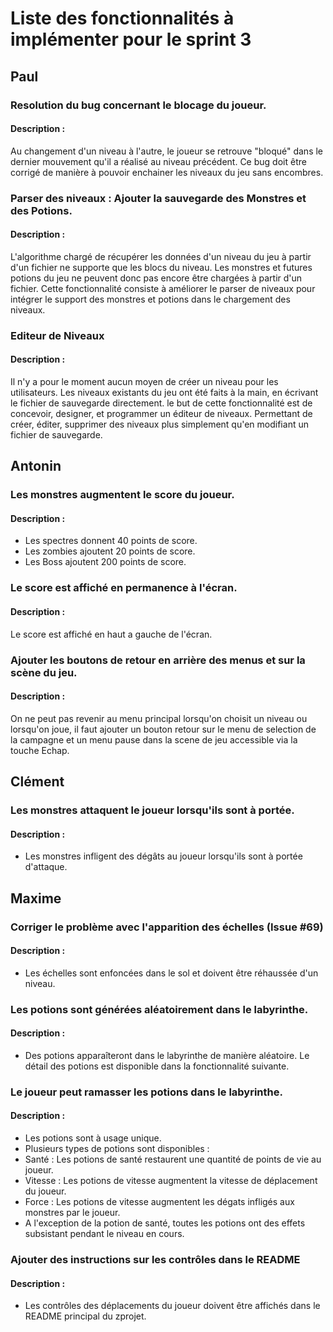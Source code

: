 # Liste des fonctionnalités à implémenter pour le sprint 3

## Paul
### Resolution du bug concernant le blocage du joueur.
#### Description :
Au changement d'un niveau à l'autre, le joueur se retrouve "bloqué" dans le
dernier mouvement qu'il a réalisé au niveau précédent.
Ce bug doit être corrigé de manière à pouvoir enchainer les niveaux du jeu sans encombres.

### Parser des niveaux : Ajouter la sauvegarde des Monstres et des Potions.
#### Description :
L'algorithme chargé de récupérer les données d'un niveau du jeu à partir d'un fichier
ne supporte que les blocs du niveau. Les monstres et futures potions du jeu ne peuvent
donc pas encore être chargées à partir d'un fichier.
Cette fonctionnalité consiste à améliorer le parser de niveaux pour intégrer le support
des monstres et potions dans le chargement des niveaux.

### Editeur de Niveaux
#### Description :
Il n'y a pour le moment aucun moyen de créer un niveau pour les utilisateurs.
Les niveaux existants du jeu ont été faits à la main, en écrivant le fichier de
sauvegarde directement.
le but de cette fonctionnalité est de concevoir, designer, et programmer un éditeur
de niveaux. Permettant de créer, éditer, supprimer des niveaux plus simplement qu'en
modifiant un fichier de sauvegarde.


## Antonin
### Les monstres augmentent le score du joueur.
#### Description : 
- Les spectres donnent 40 points de score.
- Les zombies ajoutent 20 points de score.
- Les Boss ajoutent 200 points de score.

### Le score est affiché en permanence à l'écran.
#### Description : 
Le score est affiché en haut a gauche de l'écran.

### Ajouter les boutons de retour en arrière des menus et sur la scène du jeu.
#### Description : 
On ne peut pas revenir au menu principal lorsqu'on choisit un niveau ou lorsqu'on joue, il faut ajouter
un bouton retour sur le menu de selection de la campagne et un menu pause dans la scene de jeu accessible
via la touche Echap.

## Clément
### Les monstres attaquent le joueur lorsqu'ils sont à portée.
#### Description : 
- Les monstres infligent des dégâts au joueur lorsqu'ils sont à portée d'attaque.

## Maxime
### Corriger le problème avec l'apparition des échelles (Issue #69)
#### Description : 
- Les échelles sont enfoncées dans le sol et doivent être réhaussée d'un niveau.

### Les potions sont générées aléatoirement dans le labyrinthe.
#### Description : 
 - Des potions apparaîteront dans le labyrinthe de manière aléatoire.
Le détail des potions est disponible dans la fonctionnalité suivante.

### Le joueur peut ramasser les potions dans le labyrinthe.
#### Description : 
- Les potions sont à usage unique.
- Plusieurs types de potions sont disponibles : 
 - Santé : Les potions de santé restaurent une quantité de points de vie au joueur.  
 - Vitesse : Les potions de vitesse augmentent la vitesse de déplacement du joueur.
 - Force : Les potions de vitesse augmentent les dégats infligés aux monstres par le joueur. 
- A l'exception de la potion de santé, toutes les potions ont des effets subsistant pendant le niveau en cours.

### Ajouter des instructions sur les contrôles dans le README
#### Description : 
- Les contrôles des déplacements du joueur doivent être affichés dans le README principal du zprojet. 
